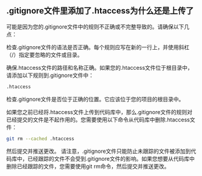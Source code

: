 ## .gitignore文件里添加了.htaccess为什么还是上传了

可能是因为您的.gitignore文件中的规则不正确或不完整导致的。请确保以下几点：


检查.gitignore文件的语法是否正确。每个规则应写在新的一行上，并使用斜杠（/）指定要忽略的文件或目录。


确保.htaccess文件的路径和名称正确。如果您的.htaccess文件位于根目录中，请添加以下规则到.gitignore文件中：

```bash
.htaccess
```


检查.gitignore文件是否位于正确的位置。它应该位于您的项目的根目录中。


如果您之前已经将.htaccess文件上传到代码库中，那么.gitignore文件的规则对已经提交的文件是不起作用的。您需要使用以下命令从代码库中删除.htaccess文件：

```bash
git rm --cached .htaccess
```
      
然后提交并推送更改。
请注意，.gitignore文件只能防止未跟踪的文件被添加到代码库中，已经跟踪的文件不会受到.gitignore文件的影响。如果您想要从代码库中删除已经跟踪的文件，您需要使用git rm命令，然后提交并推送更改。
